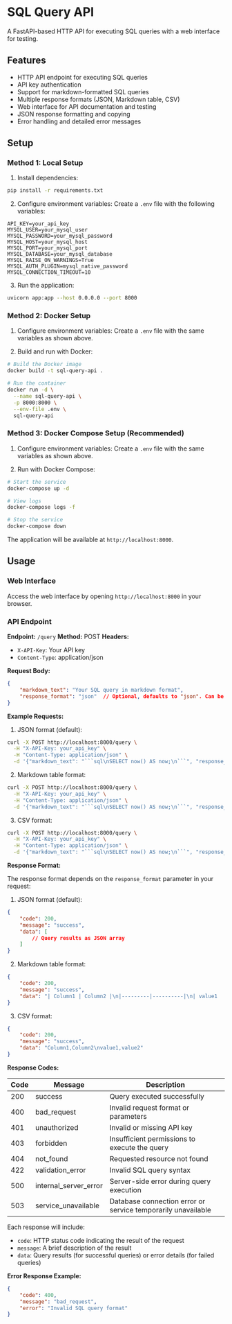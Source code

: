 # SQL Query API

A FastAPI-based HTTP API for executing SQL queries with a web interface for testing.

## Features

- HTTP API endpoint for executing SQL queries
- API key authentication
- Support for markdown-formatted SQL queries
- Multiple response formats (JSON, Markdown table, CSV)
- Web interface for API documentation and testing
- JSON response formatting and copying
- Error handling and detailed error messages

## Setup

### Method 1: Local Setup

1. Install dependencies:
```bash
pip install -r requirements.txt
```

2. Configure environment variables:
Create a `.env` file with the following variables:
```
API_KEY=your_api_key
MYSQL_USER=your_mysql_user
MYSQL_PASSWORD=your_mysql_password
MYSQL_HOST=your_mysql_host
MYSQL_PORT=your_mysql_port
MYSQL_DATABASE=your_mysql_database
MYSQL_RAISE_ON_WARNINGS=True
MYSQL_AUTH_PLUGIN=mysql_native_password
MYSQL_CONNECTION_TIMEOUT=10
```

3. Run the application:
```bash
uvicorn app:app --host 0.0.0.0 --port 8000
```

### Method 2: Docker Setup

1. Configure environment variables:
Create a `.env` file with the same variables as shown above.

2. Build and run with Docker:
```bash
# Build the Docker image
docker build -t sql-query-api .

# Run the container
docker run -d \
  --name sql-query-api \
  -p 8000:8000 \
  --env-file .env \
  sql-query-api
```

### Method 3: Docker Compose Setup (Recommended)

1. Configure environment variables:
Create a `.env` file with the same variables as shown above.

2. Run with Docker Compose:
```bash
# Start the service
docker-compose up -d

# View logs
docker-compose logs -f

# Stop the service
docker-compose down
```

The application will be available at `http://localhost:8000`.

## Usage

### Web Interface

Access the web interface by opening `http://localhost:8000` in your browser.

### API Endpoint

**Endpoint:** `/query`
**Method:** POST
**Headers:**
- `X-API-Key`: Your API key
- `Content-Type`: application/json

**Request Body:**
```json
{
    "markdown_text": "Your SQL query in markdown format",
    "response_format": "json"  // Optional, defaults to "json". Can be "json", "markdown", or "csv"
}
```

**Example Requests:**

1. JSON format (default):
```bash
curl -X POST http://localhost:8000/query \
  -H "X-API-Key: your_api_key" \
  -H "Content-Type: application/json" \
  -d '{"markdown_text": "```sql\nSELECT now() AS now;\n```", "response_format": "json"}'
```

2. Markdown table format:
```bash
curl -X POST http://localhost:8000/query \
  -H "X-API-Key: your_api_key" \
  -H "Content-Type: application/json" \
  -d '{"markdown_text": "```sql\nSELECT now() AS now;\n```", "response_format": "markdown"}'
```

3. CSV format:
```bash
curl -X POST http://localhost:8000/query \
  -H "X-API-Key: your_api_key" \
  -H "Content-Type: application/json" \
  -d '{"markdown_text": "```sql\nSELECT now() AS now;\n```", "response_format": "csv"}'
```

**Response Format:**

The response format depends on the `response_format` parameter in your request:

1. JSON format (default):
```json
{
    "code": 200,
    "message": "success",
    "data": [
        // Query results as JSON array
    ]
}
```

2. Markdown table format:
```json
{
    "code": 200,
    "message": "success",
    "data": "| Column1 | Column2 |\n|---------|----------|\n| value1  | value2   |"
}
```

3. CSV format:
```json
{
    "code": 200,
    "message": "success",
    "data": "Column1,Column2\nvalue1,value2"
}
```

**Response Codes:**

| Code | Message | Description |
|------|---------|-------------|
| 200 | success | Query executed successfully |
| 400 | bad_request | Invalid request format or parameters |
| 401 | unauthorized | Invalid or missing API key |
| 403 | forbidden | Insufficient permissions to execute the query |
| 404 | not_found | Requested resource not found |
| 422 | validation_error | Invalid SQL query syntax |
| 500 | internal_server_error | Server-side error during query execution |
| 503 | service_unavailable | Database connection error or service temporarily unavailable |

Each response will include:
- `code`: HTTP status code indicating the result of the request
- `message`: A brief description of the result
- `data`: Query results (for successful queries) or error details (for failed queries)

**Error Response Example:**
```json
{
    "code": 400,
    "message": "bad_request",
    "error": "Invalid SQL query format"
}
```